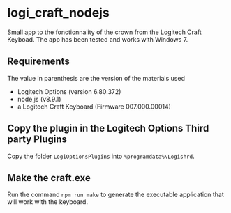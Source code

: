 # logi_craft_nodejs
Small app to the fonctionnality of the crown from the Logitech Craft Keyboad. The app has been tested and works with Windows 7.

## Requirements
The value in parenthesis are the version of the materials used
- Logitech Options (version 6.80.372)
- node.js (v8.9.1)
- a Logitech Craft Keyboard (Firmware 007.000.00014)


## Copy the plugin in the Logitech Options Third party Plugins
Copy the folder `LogiOptionsPlugins` into `%programdata%\Logishrd`.

## Make the craft.exe
Run the command `npm run make` to generate the executable application that will work with the keyboard.